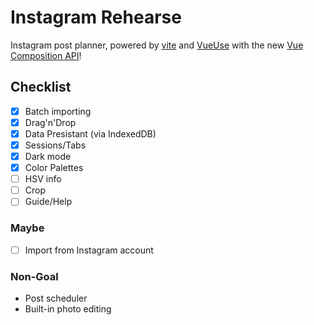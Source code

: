 # Instagram Rehearse

Instagram post planner, powered by [vite](https://github.com/vuejs/vite) and [VueUse](https://github.com/antfu/vueuse) with the new [Vue Composition API](https://composition-api.vuejs.org/)!

## Checklist

- [x] Batch importing
- [x] Drag'n'Drop
- [x] Data Presistant (via IndexedDB)
- [x] Sessions/Tabs
- [x] Dark mode
- [x] Color Palettes
- [ ] HSV info
- [ ] Crop
- [ ] Guide/Help

### Maybe

- [ ] Import from Instagram account

### Non-Goal

- Post scheduler
- Built-in photo editing
